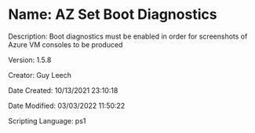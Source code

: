 ﻿# Name: AZ Set Boot Diagnostics

Description: Boot diagnostics must be enabled in order for screenshots of Azure VM consoles to be produced

Version: 1.5.8

Creator: Guy Leech

Date Created: 10/13/2021 23:10:18

Date Modified: 03/03/2022 11:50:22

Scripting Language: ps1

